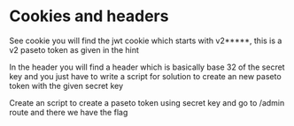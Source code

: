 # Cookies and headers
See cookie you will find the jwt cookie which starts with v2*****, this is a v2 paseto token as given in the hint

In the header you will find a header which is basically base 32 of the secret key and you just have to write a script for solution to create an new paseto token with the given secret key

Create an script to create a paseto token using secret key and go to /admin route and there we have the flag